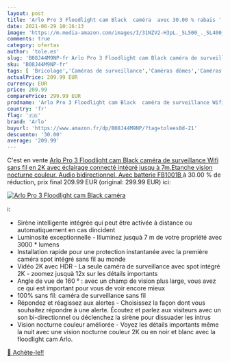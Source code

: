 ```yaml
---
layout: post
title: 'Arlo Pro 3 Floodlight cam Black  caméra  avec 30.00 % rabais '
date: 2021-06-29 10:16:13
image: 'https://m.media-amazon.com/images/I/31NZV2-H3pL._SL500_._SL400_.jpg'
comments: true
category: ofertas
author: 'tole.es'
slug: 'B08J44M9NP-fr Arlo Pro 3 Floodlight cam Black caméra de surveillance...'
sku: 'B08J44M9NP-fr'
tags: [ 'Bricolage','Caméras de surveillance','Caméras dômes','Caméras espion','Caméras statiques','High-Tech','Luminaires et Éclairage','Luminaires et éclairage','Luminaires extérieur','Photo et caméscopes','Systèmes sécurité pour la maison','Sécurité','arlo','Éclairage de sécurité','Éclairage de sécurité dextérieur', ]
actualPrice: 209.99 EUR
currency: EUR
price: 209.99
comparePrice: 299.99 EUR
prodname: 'Arlo Pro 3 Floodlight cam Black  caméra de surveillance Wifi sans fil en 2K avec éclairage connecté intégré jusqu à 7m.Etanche  vision nocturne couleur. Audio bidirectionnel. Avec batterie  FB1001B '
country: 'fr'
flag: '🇫🇷'
brand: 'Arlo'
buyurl: 'https://www.amazon.fr/dp/B08J44M9NP/?tag=tolees0d-21'
descuento: '30.00'
average: '209.99'
---
```


C'est en vente [Arlo Pro 3 Floodlight cam Black  caméra de surveillance Wifi sans fil en 2K avec éclairage connecté intégré jusqu à 7m.Etanche  vision nocturne couleur. Audio bidirectionnel. Avec batterie  FB1001B ](https://www.amazon.fr/dp/B08J44M9NP/?tag=tolees0d-21)  à  30.00 % de réduction, prix final  209.99 EUR (original: 299.99 EUR) ici:

[![Arlo Pro 3 Floodlight cam Black  caméra ](https://m.media-amazon.com/images/I/31NZV2-H3pL._SL500_._SL400_.jpg)](https://www.amazon.fr/dp/B08J44M9NP/?tag=tolees0d-21)

ℹ️:

- Sirène intelligente intégrée qui peut être activée à distance ou automatiquement en cas dincident
- Luminosité exceptionnelle - Illuminez jusquà 7 m de votre propriété avec 3000 * lumens
- Installation rapide pour une protection instantanée avec la première caméra spot intégré sans fil au monde
- Vidéo 2K avec HDR - La seule caméra de surveillance avec spot intégré 2K - zoomez jusquà 12x sur les détails importants
- Angle de vue de 160 ° : avec un champ de vision plus large, vous avez ce qui est important pour vous de voir encore mieux
- 100% sans fil: caméra de surveillance sans fil
- Répondez et réagissez aux alertes - Choisissez la façon dont vous souhaitez répondre à une alerte. Écoutez et parlez aux visiteurs avec un son bi-directionnel ou déclenchez la sirène pour dissuader les intrus
- Vision nocturne couleur améliorée - Voyez les détails importants même la nuit avec une vision nocturne couleur 2K ou en noir et blanc avec la floodlight cam Arlo.

[🛒 Achète-le!!](https://www.amazon.fr/dp/B08J44M9NP/?tag=tolees0d-21)
